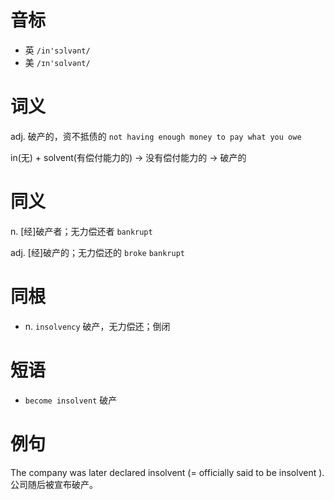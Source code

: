 # 音标

- 英 `/in'sɔlvənt/`
- 美 `/ɪn'sɑlvənt/`

# 词义

adj. 破产的，资不抵债的
`not having enough money to pay what you owe`



in(无) + solvent(有偿付能力的) → 没有偿付能力的 → 破产的

# 同义

n. [经]破产者；无力偿还者
`bankrupt`

adj. [经]破产的；无力偿还的
`broke` `bankrupt`

# 同根

- n. `insolvency` 破产，无力偿还；倒闭

# 短语

- `become insolvent` 破产

# 例句

The company was later declared insolvent (= officially said to be insolvent ).
公司随后被宣布破产。


